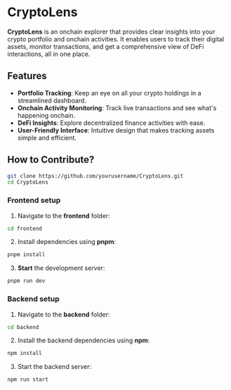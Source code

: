 # CryptoLens

**CryptoLens** is an onchain explorer that provides clear insights into your crypto portfolio and onchain activities. It enables users to track their digital assets, monitor transactions, and get a comprehensive view of DeFi interactions, all in one place.

## Features

- **Portfolio Tracking**: Keep an eye on all your crypto holdings in a streamlined dashboard.
- **Onchain Activity Monitoring**: Track live transactions and see what's happening onchain.
- **DeFi Insights**: Explore decentralized finance activities with ease.
- **User-Friendly Interface**: Intuitive design that makes tracking assets simple and efficient.

## How to Contribute?

```bash
git clone https://github.com/yourusername/CryptoLens.git
cd CryptoLens
```
### Frontend setup

1. Navigate to the **frontend** folder:
```bash
cd frontend
```
2. Install dependencies using **pnpm**:
```bash
pnpm install
```
3. **Start** the development server:
```bash
pnpm run dev
```
### Backend setup

1. Navigate to the **backend** folder:
```bash
cd backend
```
2. Install the backend dependencies using **npm**:
```bash
npm install
```
3. Start the backend server:
```bash
npm run start
```
